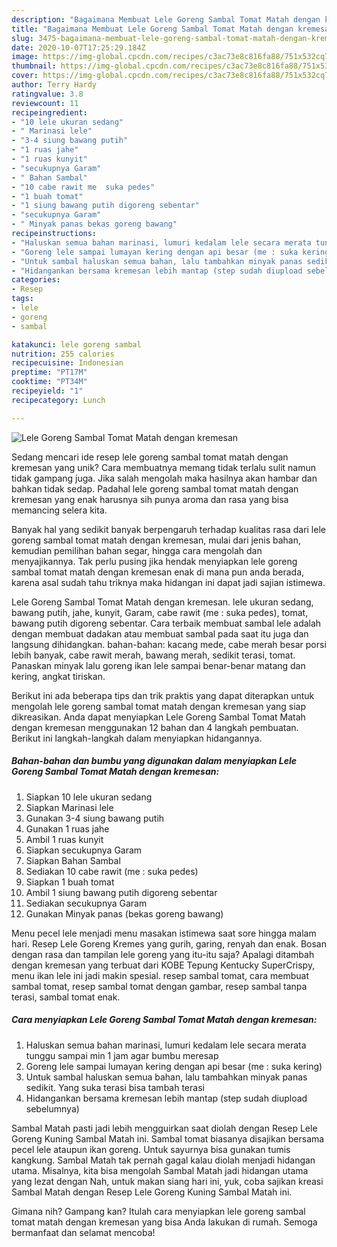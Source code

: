 ```yaml
---
description: "Bagaimana Membuat Lele Goreng Sambal Tomat Matah dengan kremesan yang Menggugah Selera"
title: "Bagaimana Membuat Lele Goreng Sambal Tomat Matah dengan kremesan yang Menggugah Selera"
slug: 3475-bagaimana-membuat-lele-goreng-sambal-tomat-matah-dengan-kremesan-yang-menggugah-selera
date: 2020-10-07T17:25:29.184Z
image: https://img-global.cpcdn.com/recipes/c3ac73e8c816fa88/751x532cq70/lele-goreng-sambal-tomat-matah-dengan-kremesan-foto-resep-utama.jpg
thumbnail: https://img-global.cpcdn.com/recipes/c3ac73e8c816fa88/751x532cq70/lele-goreng-sambal-tomat-matah-dengan-kremesan-foto-resep-utama.jpg
cover: https://img-global.cpcdn.com/recipes/c3ac73e8c816fa88/751x532cq70/lele-goreng-sambal-tomat-matah-dengan-kremesan-foto-resep-utama.jpg
author: Terry Hardy
ratingvalue: 3.8
reviewcount: 11
recipeingredient:
- "10 lele ukuran sedang"
- " Marinasi lele"
- "3-4 siung bawang putih"
- "1 ruas jahe"
- "1 ruas kunyit"
- "secukupnya Garam"
- " Bahan Sambal"
- "10 cabe rawit me  suka pedes"
- "1 buah tomat"
- "1 siung bawang putih digoreng sebentar"
- "secukupnya Garam"
- " Minyak panas bekas goreng bawang"
recipeinstructions:
- "Haluskan semua bahan marinasi, lumuri kedalam lele secara merata tunggu sampai min 1 jam agar bumbu meresap"
- "Goreng lele sampai lumayan kering dengan api besar (me : suka kering)"
- "Untuk sambal haluskan semua bahan, lalu tambahkan minyak panas sedikit. Yang suka terasi bisa tambah terasi"
- "Hidangankan bersama kremesan lebih mantap (step sudah diupload sebelumnya)"
categories:
- Resep
tags:
- lele
- goreng
- sambal

katakunci: lele goreng sambal 
nutrition: 255 calories
recipecuisine: Indonesian
preptime: "PT17M"
cooktime: "PT34M"
recipeyield: "1"
recipecategory: Lunch

---
```



![Lele Goreng Sambal Tomat Matah dengan kremesan](https://img-global.cpcdn.com/recipes/c3ac73e8c816fa88/751x532cq70/lele-goreng-sambal-tomat-matah-dengan-kremesan-foto-resep-utama.jpg)

Sedang mencari ide resep lele goreng sambal tomat matah dengan kremesan yang unik? Cara membuatnya memang tidak terlalu sulit namun tidak gampang juga. Jika salah mengolah maka hasilnya akan hambar dan bahkan tidak sedap. Padahal lele goreng sambal tomat matah dengan kremesan yang enak harusnya sih punya aroma dan rasa yang bisa memancing selera kita.

Banyak hal yang sedikit banyak berpengaruh terhadap kualitas rasa dari lele goreng sambal tomat matah dengan kremesan, mulai dari jenis bahan, kemudian pemilihan bahan segar, hingga cara mengolah dan menyajikannya. Tak perlu pusing jika hendak menyiapkan lele goreng sambal tomat matah dengan kremesan enak di mana pun anda berada, karena asal sudah tahu triknya maka hidangan ini dapat jadi sajian istimewa.

Lele Goreng Sambal Tomat Matah dengan kremesan. lele ukuran sedang, bawang putih, jahe, kunyit, Garam, cabe rawit (me : suka pedes), tomat, bawang putih digoreng sebentar. Cara terbaik membuat sambal lele adalah dengan membuat dadakan atau membuat sambal pada saat itu juga dan langsung dihidangkan. bahan-bahan: kacang mede, cabe merah besar porsi lebih banyak, cabe rawit merah, bawang merah, sedikit terasi, tomat. Panaskan minyak lalu goreng ikan lele sampai benar-benar matang dan kering, angkat tiriskan.


Berikut ini ada beberapa tips dan trik praktis yang dapat diterapkan untuk mengolah lele goreng sambal tomat matah dengan kremesan yang siap dikreasikan. Anda dapat menyiapkan Lele Goreng Sambal Tomat Matah dengan kremesan menggunakan 12 bahan dan 4 langkah pembuatan. Berikut ini langkah-langkah dalam menyiapkan hidangannya.

<!--inarticleads1-->

##### Bahan-bahan dan bumbu yang digunakan dalam menyiapkan Lele Goreng Sambal Tomat Matah dengan kremesan:

1. Siapkan 10 lele ukuran sedang
1. Siapkan  Marinasi lele
1. Gunakan 3-4 siung bawang putih
1. Gunakan 1 ruas jahe
1. Ambil 1 ruas kunyit
1. Siapkan secukupnya Garam
1. Siapkan  Bahan Sambal
1. Sediakan 10 cabe rawit (me : suka pedes)
1. Siapkan 1 buah tomat
1. Ambil 1 siung bawang putih digoreng sebentar
1. Sediakan secukupnya Garam
1. Gunakan  Minyak panas (bekas goreng bawang)


Menu pecel lele menjadi menu masakan istimewa saat sore hingga malam hari. Resep Lele Goreng Kremes yang gurih, garing, renyah dan enak. Bosan dengan rasa dan tampilan lele goreng yang itu-itu saja? Apalagi ditambah dengan kremesan yang terbuat dari KOBE Tepung Kentucky SuperCrispy, menu ikan lele ini jadi makin spesial. resep sambal tomat, cara membuat sambal tomat, resep sambal tomat dengan gambar, resep sambal tanpa terasi, sambal tomat enak. 

<!--inarticleads2-->

##### Cara menyiapkan Lele Goreng Sambal Tomat Matah dengan kremesan:

1. Haluskan semua bahan marinasi, lumuri kedalam lele secara merata tunggu sampai min 1 jam agar bumbu meresap
1. Goreng lele sampai lumayan kering dengan api besar (me : suka kering)
1. Untuk sambal haluskan semua bahan, lalu tambahkan minyak panas sedikit. Yang suka terasi bisa tambah terasi
1. Hidangankan bersama kremesan lebih mantap (step sudah diupload sebelumnya)


Sambal Matah pasti jadi lebih mengguirkan saat diolah dengan Resep Lele Goreng Kuning Sambal Matah ini. Sambal tomat biasanya disajikan bersama pecel lele ataupun ikan goreng. Untuk sayurnya bisa gunakan tumis kangkung. Sambal Matah tak pernah gagal kalau diolah menjadi hidangan utama. Misalnya, kita bisa mengolah Sambal Matah jadi hidangan utama yang lezat dengan Nah, untuk makan siang hari ini, yuk, coba sajikan kreasi Sambal Matah dengan Resep Lele Goreng Kuning Sambal Matah ini. 

Gimana nih? Gampang kan? Itulah cara menyiapkan lele goreng sambal tomat matah dengan kremesan yang bisa Anda lakukan di rumah. Semoga bermanfaat dan selamat mencoba!
